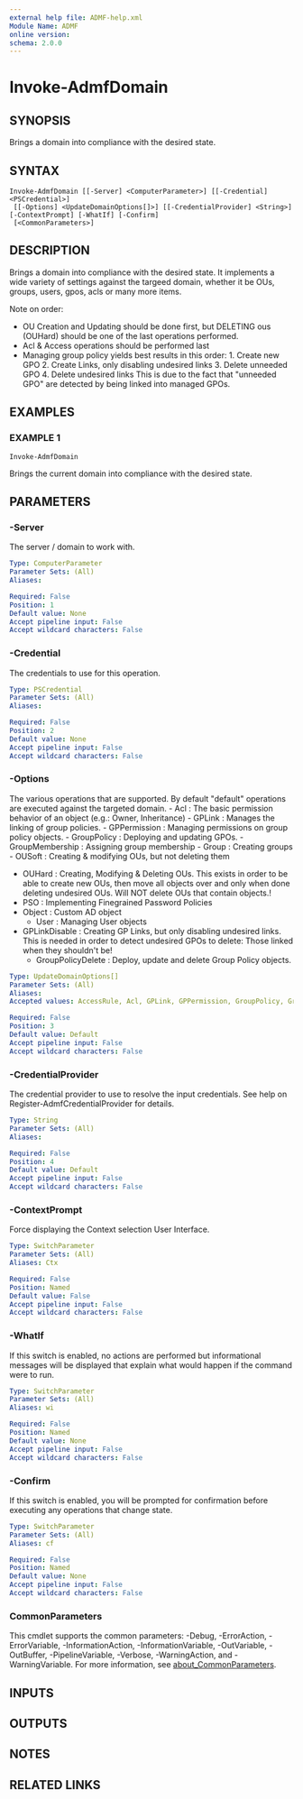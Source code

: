 ```yaml
---
external help file: ADMF-help.xml
Module Name: ADMF
online version:
schema: 2.0.0
---
```


# Invoke-AdmfDomain

## SYNOPSIS
Brings a domain into compliance with the desired state.

## SYNTAX

```
Invoke-AdmfDomain [[-Server] <ComputerParameter>] [[-Credential] <PSCredential>]
 [[-Options] <UpdateDomainOptions[]>] [[-CredentialProvider] <String>] [-ContextPrompt] [-WhatIf] [-Confirm]
 [<CommonParameters>]
```

## DESCRIPTION
Brings a domain into compliance with the desired state.
It implements a wide variety of settings against the targeed domain,
whether it be OUs, groups, users, gpos, acls or many more items.

Note on order:
- OU Creation and Updating should be done first, but DELETING ous (OUHard) should be one of the last operations performed.
- Acl & Access operations should be performed last
- Managing group policy yields best results in this order:
  1.
Create new GPO
  2.
Create Links, only disabling undesired links
  3.
Delete unneeded GPO
  4.
Delete undesired links
  This is due to the fact that "unneeded GPO" are detected by being linked into managed GPOs.

## EXAMPLES

### EXAMPLE 1
```
Invoke-AdmfDomain
```

Brings the current domain into compliance with the desired state.

## PARAMETERS

### -Server
The server / domain to work with.

```yaml
Type: ComputerParameter
Parameter Sets: (All)
Aliases:

Required: False
Position: 1
Default value: None
Accept pipeline input: False
Accept wildcard characters: False
```

### -Credential
The credentials to use for this operation.

```yaml
Type: PSCredential
Parameter Sets: (All)
Aliases:

Required: False
Position: 2
Default value: None
Accept pipeline input: False
Accept wildcard characters: False
```

### -Options
The various operations that are supported.
By default "default" operations are executed against the targeted domain.
  	- Acl : The basic permission behavior of an object (e.g.: Owner, Inheritance)
  	- GPLink : Manages the linking of group policies.
  	- GPPermission : Managing permissions on group policy objects.
  	- GroupPolicy : Deploying and updating GPOs.
  	- GroupMembership : Assigning group membership
  	- Group : Creating groups
  	- OUSoft : Creating & modifying OUs, but not deleting them
- OUHard : Creating, Modifying & Deleting OUs.
This exists in order to be able to create
		   new OUs, then move all objects over and only when done deleting undesired OUs.
		   Will NOT delete OUs that contain objects.!
- PSO : Implementing Finegrained Password Policies
- Object : Custom AD object
  	- User : Managing User objects
- GPLinkDisable : Creating GP Links, but only disabling undesired links.
				  This is needed in order to detect undesired GPOs to delete:
				  Those linked when they shouldn't be!
  	- GroupPolicyDelete : Deploy, update and delete Group Policy objects.

```yaml
Type: UpdateDomainOptions[]
Parameter Sets: (All)
Aliases:
Accepted values: AccessRule, Acl, GPLink, GPPermission, GroupPolicy, GroupMembership, Group, OUSoft, OUHard, PSO, Security, User, AllContent, GPLinkDisable, AllLinks, GroupPolicyDelete, AllGP, Object, Default, DomainLevel, All

Required: False
Position: 3
Default value: Default
Accept pipeline input: False
Accept wildcard characters: False
```

### -CredentialProvider
The credential provider to use to resolve the input credentials.
See help on Register-AdmfCredentialProvider for details.

```yaml
Type: String
Parameter Sets: (All)
Aliases:

Required: False
Position: 4
Default value: Default
Accept pipeline input: False
Accept wildcard characters: False
```

### -ContextPrompt
Force displaying the Context selection User Interface.

```yaml
Type: SwitchParameter
Parameter Sets: (All)
Aliases: Ctx

Required: False
Position: Named
Default value: False
Accept pipeline input: False
Accept wildcard characters: False
```

### -WhatIf
If this switch is enabled, no actions are performed but informational messages will be displayed that explain what would happen if the command were to run.

```yaml
Type: SwitchParameter
Parameter Sets: (All)
Aliases: wi

Required: False
Position: Named
Default value: None
Accept pipeline input: False
Accept wildcard characters: False
```

### -Confirm
If this switch is enabled, you will be prompted for confirmation before executing any operations that change state.

```yaml
Type: SwitchParameter
Parameter Sets: (All)
Aliases: cf

Required: False
Position: Named
Default value: None
Accept pipeline input: False
Accept wildcard characters: False
```

### CommonParameters
This cmdlet supports the common parameters: -Debug, -ErrorAction, -ErrorVariable, -InformationAction, -InformationVariable, -OutVariable, -OutBuffer, -PipelineVariable, -Verbose, -WarningAction, and -WarningVariable. For more information, see [about_CommonParameters](http://go.microsoft.com/fwlink/?LinkID=113216).

## INPUTS

## OUTPUTS

## NOTES

## RELATED LINKS
